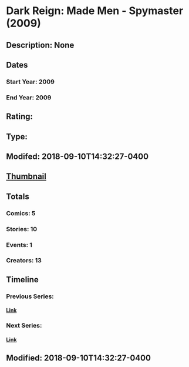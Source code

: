 # Dark Reign: Made Men - Spymaster (2009)
## Description: None
## Dates
### Start Year: 2009
### End Year: 2009
## Rating: 
## Type: 
## Modifed: 2018-09-10T14:32:27-0400
## [Thumbnail](http://i.annihil.us/u/prod/marvel/i/mg/9/20/4bb47bdb17662.jpg)
## Totals
### Comics: 5
### Stories: 10
### Events: 1
### Creators: 13
## Timeline
### Previous Series: 
#### [Link]()
### Next Series: 
#### [Link]()
## Modified: 2018-09-10T14:32:27-0400